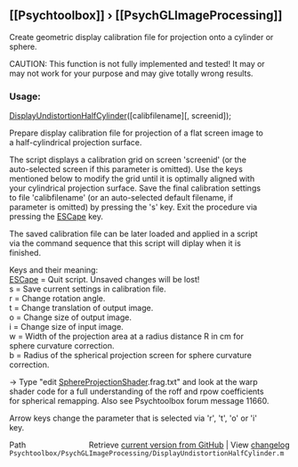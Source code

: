 ## [[Psychtoolbox]] &#8250; [[PsychGLImageProcessing]]

Create geometric display calibration file for projection onto a cylinder or sphere.  
  
CAUTION: This function is not fully implemented and tested! It may or  
may not work for your purpose and may give totally wrong results.  
  
### Usage:  
  
[DisplayUndistortionHalfCylinder](DisplayUndistortionHalfCylinder)([calibfilename][, screenid]);  
  
Prepare display calibration file for projection of a flat screen image to  
a half-cylindrical projection surface.  
  
The script displays a calibration grid on screen 'screenid' (or the  
auto-selected screen if this parameter is omitted). Use the keys  
mentioned below to modify the grid until it is optimally aligned with  
your cylindrical projection surface. Save the final calibration settings  
to file 'calibfilename' (or an auto-selected default filename, if  
parameter is omitted) by pressing the 's' key. Exit the procedure via  
pressing the [ESCape](ESCape) key.  
  
The saved calibration file can be later loaded and applied in a script  
via the command sequence that this script will diplay when it is  
finished.  
  
  
Keys and their meaning:  
[ESCape](ESCape) = Quit script. Unsaved changes will be lost!  
s      = Save current settings in calibration file.  
r      = Change rotation angle.  
t      = Change translation of output image.  
o      = Change size of output image.  
i      = Change size of input image.  
w      = Width of the projection area at a radius distance R in cm for  
         sphere curvature correction.  
b      = Radius of the spherical projection screen for sphere curvature correction.  
  
-\> Type "edit [SphereProjectionShader](SphereProjectionShader).frag.txt" and look at the warp  
shader code for a full understanding of the roff and rpow coefficients  
for spherical remapping. Also see Psychtoolbox forum message 11660.  
  
  
Arrow keys change the parameter that is selected via 'r', 't', 'o' or 'i'  
key.  
  




<div class="code_header" style="text-align:right;">
  <span style="float:left;">Path&nbsp;&nbsp;</span> <span class="counter">Retrieve <a href=
  "https://raw.github.com/Psychtoolbox-3/Psychtoolbox-3/beta/Psychtoolbox/PsychGLImageProcessing/DisplayUndistortionHalfCylinder.m">current version from GitHub</a> | View <a href=
  "https://github.com/Psychtoolbox-3/Psychtoolbox-3/commits/beta/Psychtoolbox/PsychGLImageProcessing/DisplayUndistortionHalfCylinder.m">changelog</a></span>
</div>
<div class="code">
  <code>Psychtoolbox/PsychGLImageProcessing/DisplayUndistortionHalfCylinder.m</code>
</div>

